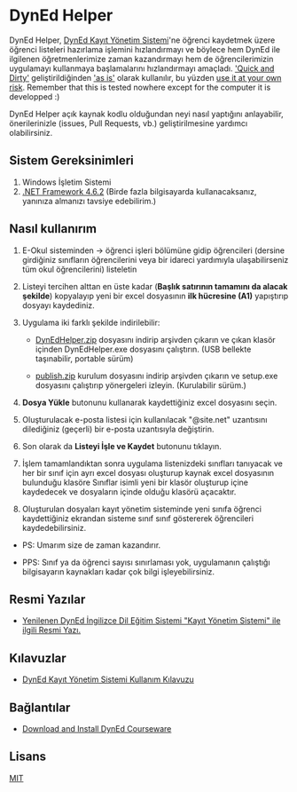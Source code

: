 # DynEd Helper

DynEd Helper, [DynEd Kayıt Yönetim Sistemi](http://dynedkayityonetimisistemi.meb.gov.tr)'ne öğrenci kaydetmek üzere öğrenci listeleri hazırlama işlemini hızlandırmayı ve böylece hem DynEd ile ilgilenen öğretmenlerimize zaman kazandırmayı hem de  öğrencilerimizin uygulamayı kullanmaya başlamalarını hızlandırmayı amaçladı. ['Quick and Dirty'](https://dictionary.cambridge.org/tr/s%C3%B6zl%C3%BCk/ingilizce/quick-and-dirty) geliştirildiğinden ['as is'](https://dictionary.cambridge.org/tr/s%C3%B6zl%C3%BCk/ingilizce/as-is) olarak kullanılır, bu yüzden [use it at your own risk](https://www.ldoceonline.com/dictionary/at-your-own-risk). Remember that this is tested nowhere except for the computer it is developped :)

DynEd Helper açık kaynak kodlu olduğundan neyi nasıl yaptığını anlayabilir, önerilerinizle (issues, Pull Requests, vb.) geliştirilmesine yardımcı olabilirsiniz.

## Sistem Gereksinimleri

1. Windows İşletim Sistemi
2. [.NET Framework 4.6.2](https://www.microsoft.com/net/download/dotnet-framework-runtime/net462) (Birde fazla bilgisayarda kullanacaksanız, yanınıza almanızı tavsiye edebilirim.)

## Nasıl kullanırım

1. E-Okul sisteminden -> öğrenci işleri bölümüne gidip öğrencileri (dersine girdiğiniz sınıfların öğrencilerini veya bir idareci yardımıyla ulaşabilirseniz tüm okul öğrencilerini) listeletin

2. Listeyi tercihen alttan en üste kadar (**Başlık satırının tamamını da alacak şekilde**) kopyalayıp yeni bir excel dosyasının **ilk hücresine (A1)** yapıştırıp dosyayı kaydediniz.

3. Uygulama iki farklı şekilde indirilebilir:
    * [DynEdHelper.zip](https://github.com/kayagultekin/DynEdHelper.Desktop/raw/master/dist/DynEdHelper.zip) dosyasını indirip arşivden çıkarın ve çıkan klasör içinden DynEdHelper.exe dosyasını çalıştırın. (USB bellekte taşınabilir, portable sürüm)

    * [publish.zip](https://github.com/kayagultekin/DynEdHelper/releases/download/v1.0.1/publish.zip) kurulum dosyasını indirip arşivden çıkarın ve setup.exe dosyasını çalıştırıp yönergeleri izleyin. (Kurulabilir sürüm.)

4. **Dosya Yükle** butonunu kullanarak kaydettiğiniz excel dosyasını seçin.
5. Oluşturulacak e-posta listesi için kullanılacak "@site.net" uzantısını dilediğiniz (geçerli) bir e-posta uzantısıyla değiştirin.
6. Son olarak da **Listeyi İşle ve Kaydet** butonunu tıklayın.
7. İşlem tamamlandıktan sonra uygulama listenizdeki sınıfları tanıyacak ve her bir sınıf için ayrı excel dosyası oluşturup kaynak excel dosyasının bulunduğu klasöre Sınıflar isimli yeni bir klasör oluşturup içine kaydedecek ve dosyaların içinde olduğu klasörü açacaktır.
8. Oluşturulan dosyaları kayıt yönetim sisteminde  yeni sınıfa öğrenci kaydettiğiniz ekrandan sisteme sınıf sınıf göstererek öğrencileri kaydedebilirsiniz.

* PS: Umarım size de zaman kazandırır.

* PPS: Sınıf ya da öğrenci sayısı sınırlaması yok, uygulamanın çalıştığı bilgisayarın kaynakları kadar çok bilgi işleyebilirsiniz.

## Resmi Yazılar

* [Yenilenen DynEd İngilizce Dil Eğitim Sistemi "Kayıt Yönetim Sistemi" ile ilgili Resmi Yazı.](http://tegm.meb.gov.tr/meb_iys_dosyalar/2017_03/30140144_resmi_yazY.pdf)

## Kılavuzlar

* [DynEd Kayıt Yönetim Sistemi Kullanım Kılavuzu](http://tegm.meb.gov.tr/meb_iys_dosyalar/2017_03/30140103_DynEd_KayYt_YoYnetimi_Sitesi_KullanYm_KYlavuzu.pdf)

## Bağlantılar

* [Download and Install DynEd Courseware](http://web2.dyned.com/download/student.shtml.en)

## Lisans

[MIT](https://github.com/kayagultekin/DynEdHelper.Desktop/blob/master/LICENSE)
